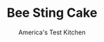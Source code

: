 ---
layout: ../../layouts/MarkdownPostLayout.astro
title: Bee Sting Cake
author: America's Test Kitchen
pubDate: 2023-03-15
description: "A bread-like base, a custard filling, and a crown with crunch—there’s a lot to like about this gorgeous cake. We set out to re-create the buzz that once surrounded it."
image_url: https://res.cloudinary.com/hksqkdlah/image/upload/ar_1:1,c_fill,dpr_2.0,f_auto,fl_lossy.progressive.strip_profile,g_faces:auto,q_auto:low,w_344/21985_sfs-bee-sting-cake-9
tags: ["Desserts or Baked Goods"]
calories: 5281
protein: 9
carbohydrates: 52
fats: 
fiber: 2
ingredients: ["1 teaspoon, unflavored gelatin","1 tablespoon, water","6 , large egg yolks","1/2 cup (3 1/2 ounces), sugar","1/4 teaspoon, salt","1 3/4 cups, milk","1/4 cup (1 ounce), cornstarch","2 tablespoons, unsalted butter","1 tablespoon, vanilla extract","3/4 cup, milk","1 , large egg plus 2 large yolks","2 3/4 cups (13 3/4 ounces), all-purpose flour","1/4 cup (1 3/4 ounces), sugar","2 1/4 teaspoons, instant or rapid-rise yeast","1/2 teaspoon, salt","8 tablespoons, unsalted butter, cut into 8 pieces and softened","4 tablespoons, unsalted butter","1/4 cup, honey","2 tablespoons, sugar","1/8 teaspoon, salt","2/3 cup blanched, sliced almonds"]
serves: 12
time: "1½ hours 1¾ hours, plus 1⅔ to 2⅓ hours rising and 2⅓ hours cooling"
instructions: ["FOR THE PASTRY CREAM: Sprinkle gelatin over water in small bowl and let sit until gelatin softens, about 5 minutes. Whisk egg yolks, sugar, and salt in medium bowl until pale yellow. Whisk 1/4 cup milk and cornstarch into egg mixture until smooth. Heat remaining 1 1/2 cups milk in medium saucepan over medium heat until hot but not simmering. Slowly whisk hot milk into egg mixture.","Transfer egg mixture back to saucepan and cook over medium-low heat, whisking constantly, until mixture thickens to pudding consistency, about 5 minutes. Off heat, vigorously whisk in gelatin mixture until dissolved. (If pastry cream is lumpy, strain through fine-mesh strainer.) Transfer pastry cream to clean bowl and whisk in butter and vanilla. Cover and refrigerate until firm, at least 3 hours or up to 24 hours.","FOR THE CAKE: Grease large bowl. Whisk milk and egg and yolks together in 2-cup liquid measuring cup until combined. Using stand mixer fitted with dough hook, mix flour, sugar, yeast, and salt together on medium-low speed until combined, about 5 seconds. With mixer running, slowly add milk mixture and knead until cohesive dough forms and no dry flour remains, 3 to 5 minutes, scraping down bowl and dough hook as needed.","With mixer still running, add butter 1 piece at a time until incorporated. Continue kneading until dough is uniformly combined, 8 to 10 minutes (dough will be sticky and will not completely clear sides of bowl). Turn out dough onto lightly floured counter and knead until smooth, about 1 minute. Form dough into tight ball and transfer to greased bowl, turning to coat. Cover with plastic wrap and let rise at room temperature until nearly doubled in size, 1 to 1 1/2 hours.","Grease light-colored 9-inch round cake pan, line with parchment paper, and grease parchment. Transfer dough to lightly floured counter and press into 9-inch round. Transfer dough to prepared pan and press in even layer to edges of pan. Using fork, poke dough all over. Cover pan loosely with plastic and let rise at room temperature until puffy, 35 to 50 minutes. (After rising, dough and pan can be wrapped tightly in plastic and refrigerated for up to 24 hours. Let dough come to room temperature before baking.)","FOR THE TOPPING: Meanwhile, bring butter, honey, sugar, and salt to boil in small saucepan over medium heat, stirring often. Once boiling, stir in almonds and remove from heat.","Adjust oven rack to middle position and heat oven to 350 degrees. Spread almond mixture evenly over top of dough. Bake until topping is deep golden brown, 30 to 40 minutes, rotating pan halfway through baking. Let cake cool in pan on wire rack for 20 minutes. Remove cake from pan and let cool completely on rack, about 2 hours.","Stir chilled pastry cream with fork to loosen. Transfer cake to cutting board topping side up. Using long serrated knife, split cake in half horizontally. Transfer cake bottom to serving platter and spread pastry cream evenly over cut side. Cut cake top into 12 wedges and reassemble on top of pastry cream. To serve, use cuts in top layer as guide to slice cake into 12 pieces."]
nutrition: ["191 mg Potassium","166 mg Phosphorus","102 mg Calcium","2 mg Iron","35 mg Magnesium","205 mg Sodium","1 mg Zinc","22 g Fat","2 mg Niacin (B3)","7 g Monounsaturated","2 g Polyunsaturated","1 µg Vitamin D","148 mg Cholesterol","10 g Saturated","2 g Fiber","50 µg Folic acid","48 µg Folate (food)","23 g Sugars","1 µg Vitamin K","62 g Water","52 g Carbs","133 µg Folate equivalent (total)","9 g Protein","2 mg Vitamin E","175 µg Vitamin A","440 kcal Energy","20 g Sugars, added","5281 calories"]
notes: "We developed this cake using a light-colored cake pan, which we prefer for this recipe. If your pan is dark, start checking the cake after 25 minutes in step 7. If the sides of your cake pan are less than 2 1/2 inches high, bake the cake on a foil-lined rimmed baking sheet to catch drips. Plan ahead: The pastry cream and dough require at least 3 hours of prep time."
---